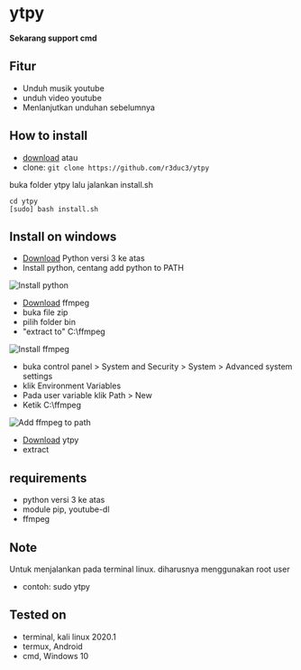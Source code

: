 # ytpy

**Sekarang support cmd**

## Fitur
* Unduh musik youtube
* unduh video youtube
* Menlanjutkan unduhan sebelumnya

## How to install
- [download](https://github.com/r3duc3/ytpy/archive/master.zip)
atau 
- clone: 
`git clone https://github.com/r3duc3/ytpy`

buka folder ytpy lalu jalankan install.sh
```
cd ytpy
[sudo] bash install.sh
```

## Install on windows
- [Download](https://www.python.org/downloads/) Python versi 3 ke atas
- Install python, centang add python to PATH

![Install python](https://i.ibb.co/3McpJrw/IMG-20200320-145220.jpg)
- [Download](https://ffmpeg.zeranoe.com/builds/win64/static/ffmpeg-4.2.2-win64-static.zip) ffmpeg
- buka file zip
- pilih folder bin
- "extract to" C:\ffmpeg

![Install ffmpeg](https://i.ibb.co/XJ3Gcr5/IMG-20200320-145008.jpg)
- buka control panel > System and Security > System > Advanced system settings
- klik Environment Variables
- Pada user variable klik Path > New
- Ketik C:\ffmpeg

![Add ffmpeg to path](https://i.ibb.co/qdppMGV/Screenshot-33.png)
- [Download](https://github.com/r3duc3/ytpy/archive/master.zip) ytpy
- extract

## requirements
- python versi 3 ke atas
- module pip, youtube-dl
- ffmpeg

## Note
Untuk menjalankan pada terminal linux. diharusnya menggunakan root user
  * contoh: sudo ytpy

## Tested on
- terminal, kali linux 2020.1
- termux, Android
- cmd, Windows 10
